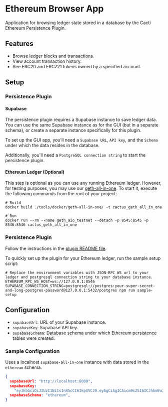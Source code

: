 # Ethereum Browser App

Application for browsing ledger state stored in a database by the Cacti Ethereum Persistence Plugin.

## Features
- Browse ledger blocks and transactions.
- View account transaction history.
- See ERC20 and ERC721 tokens owned by a specified account.

## Setup

### Persistence Plugin

#### Supabase

The persistence plugin requires a Supabase instance to save ledger data. You can use the same Supabase instance as for the GUI (but in a separate schema), or create a separate instance specifically for this plugin.

To set up the GUI app, you'll need a `Supabase URL`, `API key`, and the `Schema` under which the data resides in the database.

Additionally, you'll need a `PostgreSQL connection string` to start the persistence plugin.

#### Ethereum Ledger (Optional)

This step is optional as you can use any running Ethereum ledger. However, for testing purposes, you may use our [geth-all-in-one](../../../../tools/docker/geth-all-in-one/README.md). To start it, execute the following commands from the root of your project:

```shell
# Build
docker build ./tools/docker/geth-all-in-one/ -t cactus_geth_all_in_one

# Run
docker run --rm --name geth_aio_testnet --detach -p 8545:8545 -p 8546:8546 cactus_geth_all_in_one
```

### Persistence Plugin

Follow the instructions in the [plugin README file](../../../../packages/cactus-plugin-persistence-ethereum/README.md).

To quickly set up the plugin for your Ethereum ledger, run the sample setup script:

```shell
# Replace the environment variables with JSON-RPC WS url to your ledger and postgresql connection string to your database instance.
ETHEREUM_RPC_WS_HOST=ws://127.0.0.1:8546 SUPABASE_CONNECTION_STRING=postgresql://postgres:your-super-secret-and-long-postgres-password@127.0.0.1:5432/postgres npm run sample-setup
```

## Configuration
- `supabaseUrl`: URL of your Supabase instance.
- `supabaseKey`: Supabase API key.
- `supabaseSchema`: Database schema under which Ethereum persistence tables were created.

### Sample Configuration

Uses a localhost `supabase-all-in-one` instance with data stored in the `ethereum` schema.

```json
{
  supabaseUrl: "http://localhost:8000",
  supabaseKey:
    "eyJhbGciOiJIUzI1NiIsInR5cCI6IkpXVCJ9.eyAgCiAgICAicm9sZSI6ICJhbm9uIiwKICAgICJpc3MiOiAic3VwYWJhc2UtZGVtbyIsCiAgICAiaWF0IjogMTY0MTc2OTIwMCwKICAgICJleHAiOiAxNzk5NTM1NjAwCn0.dc_X5iR_VP_qT0zsiyj_I_OZ2T9FtRU2BBNWN8Bu4GE",
  supabaseSchema: "ethereum",
}
```
